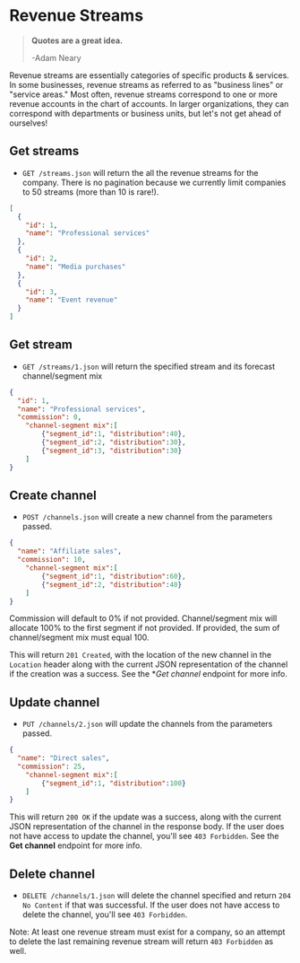 Revenue Streams
========

> **Quotes are a great idea.**
>
> -Adam Neary

Revenue streams are essentially categories of specific products & services. In some businesses, revenue streams as referred to as "business lines" or "service areas." Most often, revenue streams correspond to one or more revenue accounts in the chart of accounts. In larger organizations, they can correspond with departments or business units, but let's not get ahead of ourselves!


Get streams
------------

* `GET /streams.json` will return the all the revenue streams for the company. There is no pagination because we currently limit companies to 50 streams (more than 10 is rare!).

```json
[
  {
    "id": 1,
    "name": "Professional services"
  },
  {
    "id": 2,
    "name": "Media purchases"
  },
  {
    "id": 3,
    "name": "Event revenue"
  }
]
```


Get stream
-----------

* `GET /streams/1.json` will return the specified stream and its forecast channel/segment mix

```json
{
  "id": 1,
  "name": "Professional services",
  "commission": 0,
	"channel-segment mix":[
		{"segment_id":1, "distribution":40},
		{"segment_id":2, "distribution":30},
		{"segment_id":3, "distribution":30}
	]
}
```


Create channel
--------------

* `POST /channels.json` will create a new channel from the parameters passed.

```json
{
  "name": "Affiliate sales",
  "commission": 10,
	"channel-segment mix":[
		{"segment_id":1, "distribution":60},
		{"segment_id":2, "distribution":40}
	]
}
```

Commission will default to 0% if not provided. Channel/segment mix will allocate 100% to the first segment if not provided. If provided, the sum of channel/segment mix must equal 100.

This will return `201 Created`, with the location of the new channel in the `Location` header along with the current JSON representation of the channel if the creation was a success. See the **Get channel* endpoint for more info.


Update channel
--------------

* `PUT /channels/2.json` will update the channels from the parameters passed.

```json
{
  "name": "Direct sales",
  "commission": 25,
	"channel-segment mix":[
		{"segment_id":1, "distribution":100}
	]
}
```

This will return `200 OK` if the update was a success, along with the current JSON representation of the channel in the response body. If the user does not have access to update the channel, you'll see `403 Forbidden`. See the **Get channel** endpoint for more info.


Delete channel
-------------

* `DELETE /channels/1.json` will delete the channel specified and return `204 No Content` if that was successful. If the user does not have access to delete the channel, you'll see `403 Forbidden`.

Note: At least one revenue stream must exist for a company, so an attempt to delete the last remaining revenue stream will return `403 Forbidden` as well.